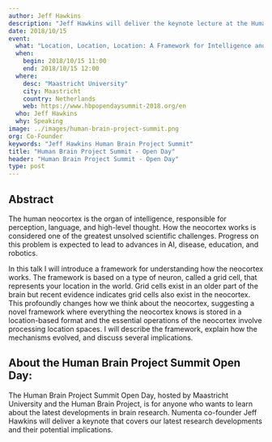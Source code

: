 ```yaml
---
author: Jeff Hawkins
description: "Jeff Hawkins will deliver the keynote lecture at the Human Brain Project Summit Open Day 2018 in Maastricht.  The Open Day is open to the general public and focuses on how modern computing technologies can enhance our understanding of the brain."
date: 2018/10/15
event:
  what: "Location, Location, Location: A Framework for Intelligence and Cortical Computation"
  when:
    begin: 2018/10/15 11:00
    end: 2018/10/15 12:00
  where:
    desc: "Maastricht University"
    city: Maastricht
    country: Netherlands
    web: https://www.hbpopendaysummit-2018.org/en
  who: Jeff Hawkins
  why: Speaking
image: ../images/human-brain-project-summit.png
org: Co-Founder
keywords: "Jeff Hawkins Human Brain Project Summit"
title: "Human Brain Project Summit - Open Day"
header: "Human Brain Project Summit - Open Day"
type: post
---
```


## Abstract
The human neocortex is the organ of intelligence, responsible for perception, language, and high-level thought. How the neocortex works is considered one of the greatest unsolved scientific challenges. Progress on this problem is expected to lead to advances in AI, disease, education, and robotics.

In this talk I will introduce a framework for understanding how the neocortex works. The framework is based on a type of neuron, called a grid cell, that represents your location in the world. Grid cells exist in an older part of the brain but recent evidence indicates grid cells also exist in the neocortex. This profoundly changes how we think about the neocortex, suggesting a novel framework where everything the neocortex knows is stored in a location-based format and the essential operations of the neocortex involve processing location spaces.  I will describe the framework, explain how the mechanisms evolved, and discuss several implications.  

## About the Human Brain Project Summit Open Day:

The Human Brain Project Summit Open Day, hosted by Maastricht University and the Human Brain Project, is for anyone who wants to learn about the latest developments in brain research.  Numenta co-founder Jeff Hawkins will deliver a keynote that covers our latest research developments and their potential implications.
